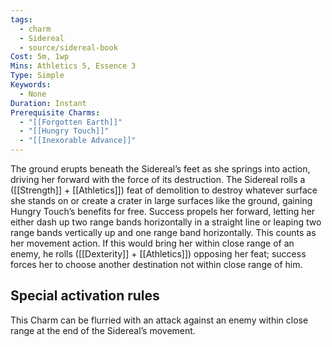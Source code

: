 ```yaml
---
tags:
  - charm
  - Sidereal
  - source/sidereal-book
Cost: 5m, 1wp
Mins: Athletics 5, Essence 3
Type: Simple
Keywords:
  - None
Duration: Instant
Prerequisite Charms:
  - "[[Forgotten Earth]]"
  - "[[Hungry Touch]]"
  - "[[Inexorable Advance]]"
---
```

The ground erupts beneath the Sidereal’s feet as she springs into action, driving her forward with the force of its destruction. The Sidereal rolls a ([[Strength]] + [[Athletics]]) feat of demolition to destroy whatever surface she stands on or create a crater in large surfaces like the ground, gaining Hungry Touch’s benefits for free. Success propels her forward, letting her either dash up two range bands horizontally in a straight line or leaping two range bands vertically up and one range band horizontally. This counts as her movement action. If this would bring her within close range of an enemy, he rolls ([[Dexterity]] + [[Athletics]]) opposing her feat; success forces her to choose another destination not within close range of him. 

## Special activation rules

This Charm can be flurried with an attack against an enemy within close range at the end of the Sidereal’s movement.